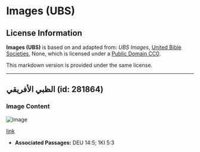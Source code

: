 # Images (UBS)

## License Information

**Images (UBS)** is based on and adapted from: _UBS Images_, [United Bible Societies](https://unitedbiblesocieties.org/), None, which is licensed under a [Public Domain CC0](https://creativecommons.org/public-domain/cc0/).

This markdown version is provided under the same license.



--------------------------------

## الظبي الأفريقي (id: 281864)

### Image Content

![Image](https://cdn.aquifer.bible/aquifer-content/resources/Media/WEB-0286_hartebeest.jpg)

[link](https://cdn.aquifer.bible/aquifer-content/resources/Media/WEB-0286_hartebeest.jpg)

* **Associated Passages:** DEU 14:5; 1KI 5:3

